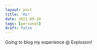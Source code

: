 ```yaml
---
layout: post
title: 'Hi!'
date: 2021-09-20
tags: [personal]
draft: false
---
```


Going to blog my experience @ Explosion!
